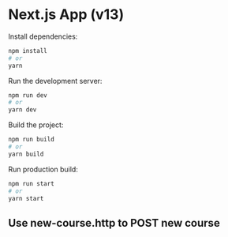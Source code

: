 # Next.js App (v13)

Install dependencies:
```bash
npm install
# or
yarn
```

Run the development server:
```bash
npm run dev
# or
yarn dev
```

Build the project:
```bash
npm run build
# or
yarn build
```

Run production build:
```bash
npm run start
# or
yarn start
```

## Use new-course.http to POST new course
